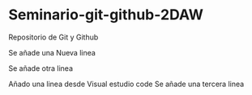 # Seminario-git-github-2DAW
Repositorio de Git y Github

Se añade una Nueva linea

Se añade otra linea

Añado una linea desde Visual estudio code
Se añade una tercera linea

